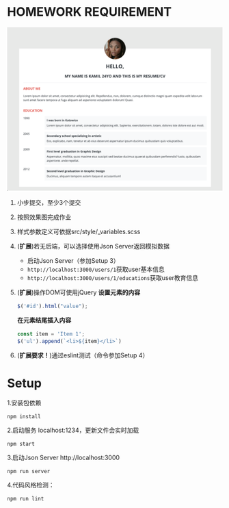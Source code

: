# HOMEWORK REQUIREMENT
![MOCKUP](mockups/mockup.png)

1. 小步提交，至少3个提交
2. 按照效果图完成作业
3. 样式参数定义可依据src/style/_variables.scss
4. (**扩展**)若无后端，可以选择使用Json Server返回模拟数据
    
    - 启动Json Server（参加Setup 3）
    - `http://localhost:3000/users/1`获取user基本信息
    - `http://localhost:3000/users/1/educations`获取user教育信息
5. (**扩展**)操作DOM可使用jQuery
**设置元素的内容**

    ```javascript
    $('#id').html("value");
    ```
    
    **在元素结尾插入内容**
    
    ```javascript
    const item = 'Item 1';
    $('ul').append(`<li>${item}</li>`)
    ```
6. (**扩展要求！**)通过eslint测试（命令参加Setup 4）

# Setup

1.安装包依赖

```
npm install
```

2.启动服务 localhost:1234，更新文件会实时加载

```
npm start
```

3.启动Json Server http://localhost:3000
```
npm run server
```

4.代码风格检测：

```
npm run lint
```
